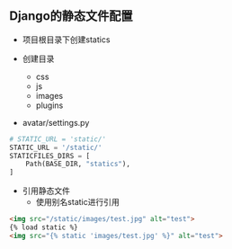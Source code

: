 ## Django的静态文件配置

- 项目根目录下创建statics
- 创建目录
  - css
  - js
  - images
  - plugins

- avatar/settings.py

```python
# STATIC_URL = 'static/'
STATIC_URL = '/static/'
STATICFILES_DIRS = [ 
    Path(BASE_DIR, "statics"), 
]
```

- 引用静态文件
  - 使用别名static进行引用

```html
<img src="/static/images/test.jpg" alt="test">
{% load static %}
<img src="{% static 'images/test.jpg' %}" alt="test">
```
